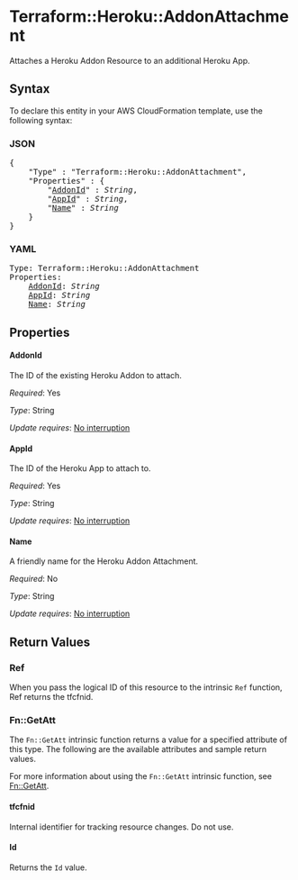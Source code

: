 # Terraform::Heroku::AddonAttachment

Attaches a Heroku Addon Resource to an additional Heroku App.

## Syntax

To declare this entity in your AWS CloudFormation template, use the following syntax:

### JSON

<pre>
{
    "Type" : "Terraform::Heroku::AddonAttachment",
    "Properties" : {
        "<a href="#addonid" title="AddonId">AddonId</a>" : <i>String</i>,
        "<a href="#appid" title="AppId">AppId</a>" : <i>String</i>,
        "<a href="#name" title="Name">Name</a>" : <i>String</i>
    }
}
</pre>

### YAML

<pre>
Type: Terraform::Heroku::AddonAttachment
Properties:
    <a href="#addonid" title="AddonId">AddonId</a>: <i>String</i>
    <a href="#appid" title="AppId">AppId</a>: <i>String</i>
    <a href="#name" title="Name">Name</a>: <i>String</i>
</pre>

## Properties

#### AddonId

The ID of the existing Heroku Addon to attach.

_Required_: Yes

_Type_: String

_Update requires_: [No interruption](https://docs.aws.amazon.com/AWSCloudFormation/latest/UserGuide/using-cfn-updating-stacks-update-behaviors.html#update-no-interrupt)

#### AppId

The ID of the Heroku App to attach to.

_Required_: Yes

_Type_: String

_Update requires_: [No interruption](https://docs.aws.amazon.com/AWSCloudFormation/latest/UserGuide/using-cfn-updating-stacks-update-behaviors.html#update-no-interrupt)

#### Name

A friendly name for the Heroku Addon Attachment.

_Required_: No

_Type_: String

_Update requires_: [No interruption](https://docs.aws.amazon.com/AWSCloudFormation/latest/UserGuide/using-cfn-updating-stacks-update-behaviors.html#update-no-interrupt)

## Return Values

### Ref

When you pass the logical ID of this resource to the intrinsic `Ref` function, Ref returns the tfcfnid.

### Fn::GetAtt

The `Fn::GetAtt` intrinsic function returns a value for a specified attribute of this type. The following are the available attributes and sample return values.

For more information about using the `Fn::GetAtt` intrinsic function, see [Fn::GetAtt](https://docs.aws.amazon.com/AWSCloudFormation/latest/UserGuide/intrinsic-function-reference-getatt.html).

#### tfcfnid

Internal identifier for tracking resource changes. Do not use.

#### Id

Returns the <code>Id</code> value.

